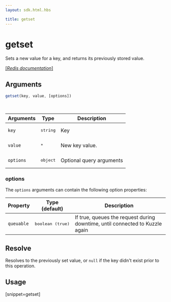 ```yaml
---
layout: sdk.html.hbs

title: getset
---
```


# getset

Sets a new value for a key, and returns its previously stored value.

[[_Redis documentation_]](https://redis.io/commands/getset)

## Arguments

```js
getset(key, value, [options])
```

<br/>

| Arguments    | Type    | Description |
|--------------|---------|-------------|
| `key` | <pre>string</pre> | Key |
| `value` | <pre>*</pre> | New key value. |
| ``options`` | <pre>object</pre> | Optional query arguments |

### options

The `options` arguments can contain the following option properties:

| Property   | Type (default)   | Description                       |
| ---------- | ------- | --------------------------------- |
| `queuable` | <pre>boolean (true)</pre> | If true, queues the request during downtime, until connected to Kuzzle again |

## Resolve

Resolves to the previously set value, or `null` if the key didn't exist prior to this operation.

## Usage

[snippet=getset]
